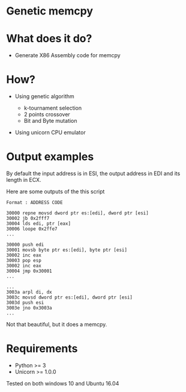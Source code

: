 # Genetic memcpy

# What does it do?
* Generate X86 Assembly code for memcpy 

# How?
* Using genetic algorithm 
    * k-tournament selection
    * 2 points crossover 
    * Bit and Byte mutation

* Using unicorn CPU emulator

# Output examples 
By default the input address is in ESI, the output address in EDI and its length in ECX.

Here are some outputs of the this script
```
Format : ADDRESS CODE
```
```
30000 repne movsd dword ptr es:[edi], dword ptr [esi]
30002 jb 0x2fff7
30004 lds edi, ptr [eax]
30006 loope 0x2ffe7
...
```
```
30000 push edi
30001 movsb byte ptr es:[edi], byte ptr [esi]
30002 inc eax
30003 pop esp
30002 inc eax
30004 jmp 0x30001
...
```
```
...
3003a arpl di, dx
3003c movsd dword ptr es:[edi], dword ptr [esi]
3003d push esi
3003e jno 0x3003a
...
```

Not that beautiful, but it does a memcpy.

# Requirements

* Python >= 3
* Unicorn >= 1.0.0

Tested on both windows 10 and Ubuntu 16.04
